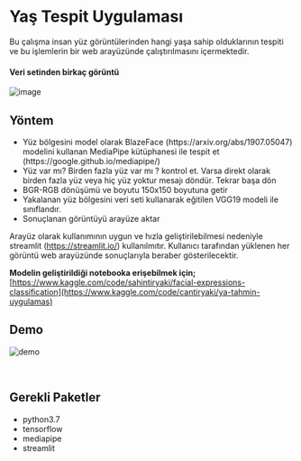# Yaş Tespit Uygulaması

Bu çalışma insan yüz görüntülerinden hangi yaşa sahip olduklarının tespiti ve bu işlemlerin bir web arayüzünde çalıştırılmasını içermektedir. 

#### Veri setinden birkaç görüntü

![image](https://github.com/SahinTiryaki/abim/assets/59391291/70e0392d-93cf-4395-b5d1-5ca1516c39e5)

## Yöntem
<ul>
  
  <li> Yüz bölgesini model olarak BlazeFace (https://arxiv.org/abs/1907.05047) modelini kullanan  MediaPipe kütüphanesi ile tespit et (https://google.github.io/mediapipe/) </li>
  <li> Yüz var mı? Birden fazla yüz var mı ? kontrol et. Varsa direkt olarak birden fazla yüz veya  hiç yüz yoktur mesajı döndür. Tekrar başa dön </li>    
  <li> BGR-RGB dönüşümü ve boyutu 150x150 boyutuna getir  </li>
  <li> Yakalanan yüz bölgesini veri seti kullanarak eğitilen VGG19 modeli ile sınıflandır. </li>
  <li> Sonuçlanan görüntüyü arayüze aktar </li>
  </ul>
  
  Arayüz olarak kullanımının uygun ve hızla geliştirilebilmesi nedeniyle streamlit (https://streamlit.io/) kullanılmıtır. Kullanıcı tarafından yüklenen her görüntü web arayüzünde sonuçlarıyla beraber gösterilecektir.
  
 **Modelin geliştirildiği notebooka erişebilmek için;**  <br>  [https://www.kaggle.com/code/sahintiryaki/facial-expressions-classification](https://www.kaggle.com/code/cantiryaki/ya-tahmin-uygulamas)

## Demo

![demo](https://github.com/SahinTiryaki/abim/assets/59391291/f3dcd75b-43e9-4a1e-9086-2826e92e4ad7)



<br>


## Gerekli Paketler
<ul>
  
  <li> python3.7 </li>    
  <li> tensorflow </li>
  <li> mediapipe </li>
  <li> streamlit </li>
  </ul>
  
